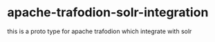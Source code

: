 # apache-trafodion-solr-integration
this is a  proto type for apache  trafodion which integrate with solr
